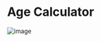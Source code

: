 









# Age Calculator 
 ![image](https://github.com/user-attachments/assets/fbc3a366-891f-4e09-abaa-e40026fce072)

